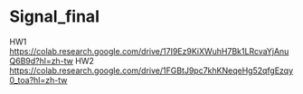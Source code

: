 # Signal_final

HW1
https://colab.research.google.com/drive/17I9Ez9KiXWuhH7Bk1LRcvaYjAnuQ6B9d?hl=zh-tw
HW2
https://colab.research.google.com/drive/1FGBtJ9pc7khKNeqeHg52qfgEzqy0_toa?hl=zh-tw
